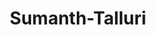 ---
title: Sumanth-Talluri
github: https://github.com/Sumanth-Talluri
mode: dark
transition: 1s
score: 53.0
archetype:
- Little Bit of Everything
- Cool Banner
- Editor’s Choice
---